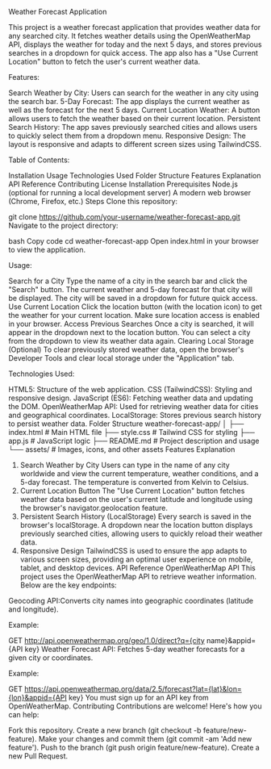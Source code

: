 Weather Forecast Application

This project is a weather forecast application that provides weather data for any searched city. It fetches weather details using the OpenWeatherMap API, displays the weather for today and the next 5 days, and stores previous searches in a dropdown for quick access. The app also has a "Use Current Location" button to fetch the user's current weather data.

Features:

Search Weather by City:
Users can search for the weather in any city using the search bar.
5-Day Forecast: 
The app displays the current weather as well as the forecast for the next 5 days.
Current Location Weather: A button allows users to fetch the weather based on their current location.
Persistent Search History: The app saves previously searched cities and allows users to quickly select them from a dropdown menu.
Responsive Design: The layout is responsive and adapts to different screen sizes using TailwindCSS.

Table of Contents:

Installation
Usage
Technologies Used
Folder Structure
Features Explanation
API Reference
Contributing
License
Installation
Prerequisites
Node.js (optional for running a local development server)
A modern web browser (Chrome, Firefox, etc.)
Steps
Clone this repository:


git clone https://github.com/your-username/weather-forecast-app.git
Navigate to the project directory:

bash
Copy code
cd weather-forecast-app
Open index.html in your browser to view the application.

Usage:

Search for a City
Type the name of a city in the search bar and click the "Search" button.
The current weather and 5-day forecast for that city will be displayed.
The city will be saved in a dropdown for future quick access.
Use Current Location
Click the location button (with the location icon) to get the weather for your current location.
Make sure location access is enabled in your browser.
Access Previous Searches
Once a city is searched, it will appear in the dropdown next to the location button.
You can select a city from the dropdown to view its weather data again.
Clearing Local Storage (Optional)
To clear previously stored weather data, open the browser's Developer Tools and clear local storage under the "Application" tab.

Technologies Used:

HTML5: Structure of the web application.
CSS (TailwindCSS): Styling and responsive design.
JavaScript (ES6): Fetching weather data and updating the DOM.
OpenWeatherMap API: Used for retrieving weather data for cities and geographical coordinates.
LocalStorage: Stores previous search history to persist weather data.
Folder Structure
weather-forecast-app/
│
├── index.html           # Main HTML file
├── style.css            # Tailwind CSS for styling
├── app.js               # JavaScript logic
├── README.md            # Project description and usage
└── assets/              # Images, icons, and other assets
Features Explanation
1. Search Weather by City
Users can type in the name of any city worldwide and view the current temperature, weather conditions, and a 5-day forecast.
The temperature is converted from Kelvin to Celsius.
2. Current Location Button
The "Use Current Location" button fetches weather data based on the user's current latitude and longitude using the browser's navigator.geolocation feature.
3. Persistent Search History (LocalStorage)
Every search is saved in the browser's localStorage.
A dropdown near the location button displays previously searched cities, allowing users to quickly reload their weather data.
4. Responsive Design
TailwindCSS is used to ensure the app adapts to various screen sizes, providing an optimal user experience on mobile, tablet, and desktop devices.
API Reference
OpenWeatherMap API
This project uses the OpenWeatherMap API to retrieve weather information. Below are the key endpoints:

Geocoding API:Converts city names into geographic coordinates (latitude and longitude).

Example:

GET http://api.openweathermap.org/geo/1.0/direct?q={city name}&appid={API key}
Weather Forecast API: Fetches 5-day weather forecasts for a given city or coordinates.

Example:

GET https://api.openweathermap.org/data/2.5/forecast?lat={lat}&lon={lon}&appid={API key}
You must sign up for an API key from OpenWeatherMap.
Contributing
Contributions are welcome! Here's how you can help:

Fork this repository.
Create a new branch (git checkout -b feature/new-feature).
Make your changes and commit them (git commit -am 'Add new feature').
Push to the branch (git push origin feature/new-feature).
Create a new Pull Request.
